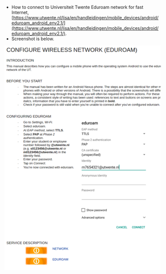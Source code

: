 * How to connect to Universiteit Twente Eduroam network for fast Internet, [https://www.utwente.nl/lisa/en/handleidingen/mobile_devices/android/eduroam_android_env2.1/](https://www.utwente.nl/lisa/en/handleidingen/mobile_devices/android/eduroam_android_env2.1/).
* Screenshot is below.

![./20161013-0222-cet-connect-to-universiteit-twente-eduroam-from-android-1.png](./20161013-0222-cet-connect-to-universiteit-twente-eduroam-from-android-1.png)